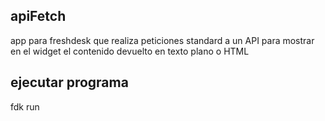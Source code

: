 ## apiFetch

app para freshdesk que realiza peticiones standard a un API para mostrar en el widget el contenido devuelto en texto plano o HTML

## ejecutar programa
fdk run